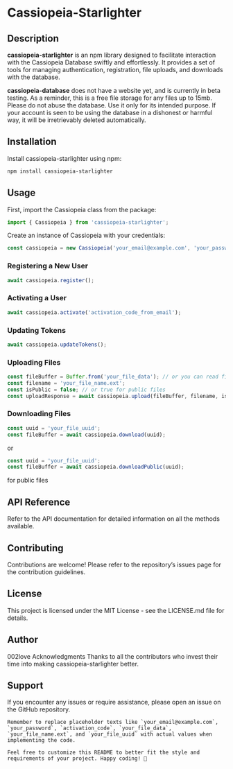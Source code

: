 # Cassiopeia-Starlighter

## Description

**cassiopeia-starlighter** is an npm library designed to facilitate interaction with the Cassiopeia Database swiftly and effortlessly. It provides a set of tools for managing authentication, registration, file uploads, and downloads with the database.

**cassiopeia-database** does not have a website yet, and is currently in beta testing. As a reminder, this is a free file storage for any files up to 15mb. Please do not abuse the database. Use it only for its intended purpose. If your account is seen to be using the database in a dishonest or harmful way, it will be irretrievably deleted automatically.

## Installation

Install cassiopeia-starlighter using npm:

```bash
npm install cassiopeia-starlighter
```

## Usage

First, import the Cassiopeia class from the package:

```js
import { Cassiopeia } from 'cassiopeia-starlighter';
```

Create an instance of Cassiopeia with your credentials:

```js
const cassiopeia = new Cassiopeia('your_email@example.com', 'your_password');
```

### Registering a New User

```js
await cassiopeia.register();
```

### Activating a User

```js
await cassiopeia.activate('activation_code_from_email');
```

### Updating Tokens

```js
await cassiopeia.updateTokens();
```

### Uploading Files

```js
const fileBuffer = Buffer.from('your_file_data'); // or you can read file via fs
const filename = 'your_file_name.ext';
const isPublic = false; // or true for public files
const uploadResponse = await cassiopeia.upload(fileBuffer, filename, isPublic);
```

### Downloading Files

```js
const uuid = 'your_file_uuid';
const fileBuffer = await cassiopeia.download(uuid);
```

or

```js
const uuid = 'your_file_uuid';
const fileBuffer = await cassiopeia.downloadPublic(uuid);
```

for public files

## API Reference

Refer to the API documentation for detailed information on all the methods available.

## Contributing

Contributions are welcome! Please refer to the repository’s issues page for the contribution guidelines.

## License

This project is licensed under the MIT License - see the LICENSE.md file for details.

## Author

002love
Acknowledgments
Thanks to all the contributors who invest their time into making cassiopeia-starlighter better.

## Support

If you encounter any issues or require assistance, please open an issue on the GitHub repository.

```
Remember to replace placeholder texts like `your_email@example.com`, `your_password`, `activation_code`, `your_file_data`, `your_file_name.ext`, and `your_file_uuid` with actual values when implementing the code.

Feel free to customize this README to better fit the style and requirements of your project. Happy coding! 🌟
```
